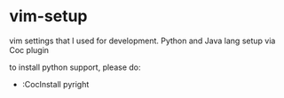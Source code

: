 # vim-setup
vim settings that I used for development.
Python and Java lang setup via Coc plugin 

to install python support, please do: 
- :CocInstall pyright
